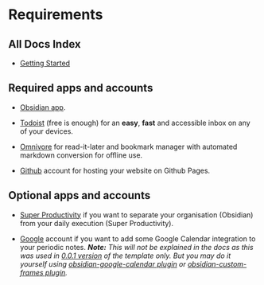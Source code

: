 # Requirements

## All Docs Index
- [Getting Started](./README.md)

## Required apps and accounts
- [Obsidian app][1].

- [Todoist][2] (free is enough) for an **easy**,
**fast** and accessible inbox on any of your devices.

- [Omnivore][3] for read-it-later and bookmark manager with
automated markdown conversion for offline use.

- [Github][4] account for hosting your website on Github Pages.

## Optional apps and accounts

- [Super Productivity][5] if you want to separate
your organisation (Obsidian) from your daily execution (Super Productivity).

- [Google][6] account if you want to add some Google Calendar integration to your
periodic notes. ***Note:*** *This will not be explained in the docs as this was*
*used in [0.0.1 version][7] of the template only. But you may do it yourself*
*using [obsidian-google-calendar plugin][8] or*
*[obsidian-custom-frames plugin][9].*

[1]: https://obsidian.md/download
[2]: https://todoist.com/downloads
[3]: https://omnivore.app/
[4]: https://github.com/
[5]: https://super-productivity.com/
[6]: https://www.google.com/
[7]: https://github.com/portellam/obsidian-workflow/releases/tag/0.0.1
[8]: https://github.com/YukiGasai/obsidian-google-calendar
[9]: https://github.com/Ellpeck/ObsidianCustomFrames